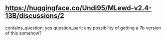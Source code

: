## https://huggingface.co/Undi95/MLewd-v2.4-13B/discussions/2

contains_question: yes
question_part: any possibility of getting a 7b version of this somehow?